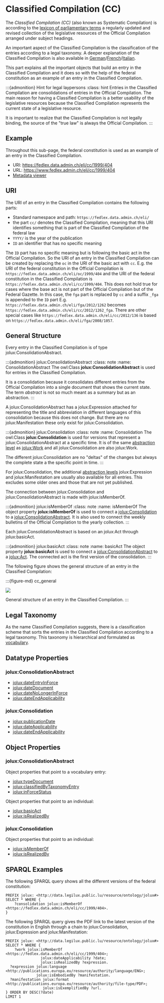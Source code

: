 # Classified Compilation (CC)

The *Classified Compilation (CC)* (also known as Systematic Compilation) is according to the [lexicon of parliamentary terms](https://www.parlament.ch/en/%C3%BCber-das-parlament/parlamentsw%C3%B6rterbuch/parlamentsw%C3%B6rterbuch-detail?WordId=216) a regularly updated and revised collection of the legislative resources of the Official Compilation arranged under subject headings.

An important aspect of the Classified Compilation is the classification of the entries according to a legal taxonomy. A deeper explanation of the Classified Compilation is also available in [German](https://www.fedlex.admin.ch/de/cc/explanations-cc)/[French](https://www.fedlex.admin.ch/fr/cc/explanations-cc)/[Italian](https://www.fedlex.admin.ch/it/cc/explanations-cc).

This part explains all the important objects that build an entry in the Classified Compilation and it does so with the help of the federal constitution as an example of an entry in the Classified Compilation.

:::{admonition} Hint for legal laypersons
:class: hint
Entries in the Classified Compilation are consolidations of entries in the Official Compilation. The main reason for having a Classified Compilation is a better usability of the legislative resources because the Classified Compilation represents the current state of a legislative resource.

It is important to realize that the Classified Compilation is not legally binding, the source of the "true law" is always the Official Compilation.
:::

## Example

Throughout this sub-page, the federal constitution is used as an example of an entry in the Classified Compilation.

- URI: https://fedlex.data.admin.ch/eli/cc/1999/404
- URL: https://www.fedlex.admin.ch/eli/cc/1999/404
- [Metadata viewer](https://fedlex.data.admin.ch/en-CH/metadata?value=https:%2F%2Ffedlex.data.admin.ch%2Feli%2Fcc%2F1999%2F404)

## URI

The URI of an entry in the Classified Compilation contains the following parts:

- Standard namespace and path: `https://fedlex.data.admin.ch/eli/`
- the part `cc/` denotes the Classified Compilation, meaning that this URI identifies something that is part of the Classified Compilation of the federal law
- `YYYY/` is the year of the publication
- `ID` an identifier that has no specific meaning

The `ID` part has no specific meaning but is following the basic act in the Official Compilation. So the URI of an entry in the Classified Compilation can be created by replacing the `oc` in the URI of the basic act with `cc`. E.g. the URI of the federal constitution in the Official Compilation is `https://fedlex.data.admin.ch/eli/oc/1999/404` and the URI of the federal constitution in the Classified Compilation is `https://fedlex.data.admin.ch/eli/cc/1999/404`. This does not hold true for cases where the base act is not part of the Official Compilation but of the Federal Gazette. In this case, the `fga` part is replaced by `cc` and a suffix `_fga` is appended to the `ID` part E.g. `https://fedlex.data.admin.ch/eli/fga/2012/1262` becomes `https://fedlex.data.admin.ch/eli/cc/2012/1262_fga`. There are other special cases like `https://fedlex.data.admin.ch/eli/cc/2012/136` is based on `https://fedlex.data.admin.ch/eli/fga/2008/1057`.

## General Structure

Every entry in the Classified Compilation is of type jolux:ConsolidationAbstract.

:::{admonition} jolux:ConsolidationAbstract
:class: note
:name: ConsolidationAbstract
The owl:Class **jolux:ConsolidationAbstract** is used for entries in the Classified Compilation.

It is a consolidation because it consolidates different entries from the Official Compilation into a single document that shows the current state. The term *abstract* is not so much meant as a summary but as an abstraction.
:::

A jolux:ConsolidationAbstract has a jolux:Expression attached for representing the title and abbreviation in different languages of this consolidation because this does not change. But there are no jolux:Manifestation these only exist for jolux:Consolidation.

:::{admonition} jolux:Consolidation
:class: note
:name: Consolidation
The owl:Class **jolux:Consolidation** is used for versions that represent a jolux:ConsolidationAbstract at a specific time. It is of the same [abstraction level](abstraction_levels.md) as [jolux:Work](#Work) and all jolux:Consolidation are also jolux:Work.

The different jolux:Consolidation are no "deltas" of the changes but always the complete state a the specific point in time.
:::

For jolux:Consolidation, the additional [abstraction levels](abstraction_levels.md) jolux:Expression and jolux:Manifestation are usually also available for all entries. This excludes some older ones and those that are not yet published.

The connection between jolux:Consolidation and jolux:ConsolidationAbstract is made with jolux:isMemberOf.

:::{admonition} jolux:isMemberOf
:class: note
:name: isMemberOf
The object property **jolux:isMemberOf** is used to connect a [jolux:Consolidation](#Consolidation) to a [jolux:ConsolidationAbstract](#ConsolidationAbstract). It is also used to connect the weekly bulletins of the Official Compilation to the yearly collection.
:::

Each jolux:ConsolidationAbstract is based on an jolux:Act through jolux:basicAct.

:::{admonition} jolux:basicAct
:class: note
:name: basicAct
The object property **jolux:basicAct** is used to connect a [jolux:ConsolidationAbstract](#ConsolidationAbstract) to a [jolux:Act](#Act). The connected act is the first version of the consolidation.
:::

The following figure shows the general structure of an entry in the Classified Compilation:

:::{figure-md} cc_general

<img src="img/cc_general.png">

General structure of an entry in the Classified Compilation.
:::

## Legal Taxonomy

As the name Classified Compilation suggests, there is a classification scheme that sorts the entries in the Classified Compilation according to a legal taxonomy. This taxonomy is hierarchical and formulated as [vocabulary](#legal-taxonomy).

## Datatype Properties

### jolux:ConsolidationAbstract

- [jolux:dateEntryInForce](#dateEntryInForce)
- [jolux:dateDocument](#dateDocument)
- [jolux:dateNoLongerInForce](#dateNoLongerInForce)
- [jolux:dateEndApplicability](#dateEndApplicability)

### jolux:Consolidation

- [jolux:publicationDate](#publicationDate)
- [jolux:dateApplicability](#dateApplicability)
- [jolux:dateEndApplicability](#dateEndApplicability)

## Object Properties

### jolux:ConsolidationAbstract

Object properties that point to a vocabulary entry:

- [jolux:typeDocument](#text-types)
- [jolux:classifiedByTaxonomyEntry](#legal-taxonomy)
- [jolux:inForceStatus](#enforcement-status)

Object properties that point to an individual:

- [jolux:basicAct](#basicAct)
- [jolux:isRealizedBy](#isRealizedBy)

### jolux:Consolidation

Object properties that point to an individual:

- [jolux:isMemberOf](#isMemberOf)
- [jolux:isRealizedBy](#isRealizedBy)

## SPARQL Examples

The following SPARQL query shows all the different versions of the federal constitution:

```sparql
PREFIX jolux: <http://data.legilux.public.lu/resource/ontology/jolux#>
SELECT * WHERE {
	?consolidation jolux:isMemberOf <https://fedlex.data.admin.ch/eli/cc/1999/404>.
}
```

The following SPARQL query gives the PDF link to the latest version of the constitution in English through a chain to jolux:Consolidation, jolux:Expression and jolux:Manifestation:

```sparql
PREFIX jolux: <http://data.legilux.public.lu/resource/ontology/jolux#>
SELECT * WHERE {
	?work jolux:isMemberOf <https://fedlex.data.admin.ch/eli/cc/1999/404>;
                jolux:dateApplicability ?date;
                jolux:isRealizedBy ?expression.
  ?expression jolux:language <http://publications.europa.eu/resource/authority/language/ENG>;
              jolux:isEmbodiedBy ?manifestation.
  ?manifestation jolux:format <http://publications.europa.eu/resource/authority/file-type/PDF>;
                 jolux:isExemplifiedBy ?url.
} ORDER BY DESC(?date)
LIMIT 1
```